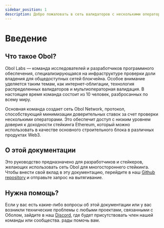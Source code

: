 ```yaml
---
sidebar_position: 1
description: Добро пожаловать в сеть валидаторов с несколькими операторами
---
```


# Введение

## Что такое Obol?

Obol Labs — команда исследователей и разработчиков программного обеспечения, специализирующаяся на инфраструктуре проверки доли владения для общедоступных сетей блокчейна. Особое внимание уделяется таким темам, как интернет-облигации, технология распределенных валидаторов и мультиоператорная валидация. В настоящее время команда состоит из 10 человек, разбросанных по всему миру.

Основная команда создает сеть Obol Network, протокол, способствующий минимизации доверительных ставок за счет проверки несколькими операторами. Это обеспечит доступ с низким уровнем доверия к доходности стейкинга Ethereum, который можно использовать в качестве основного строительного блока в различных продуктах Web3.

## О этой документации

Это руководство предназначено для разработчиков и стейкеров, желающих использовать сеть Obol для многостороннего стейкинга. Чтобы внести свой вклад в эту документацию, перейдите в наш [Github repository](https://github.com/ObolNetwork/obol-docs) и отправьте запрос на вытягивание.

## Нужна помощь?

Если у вас есть какие-либо вопросы об этой документации или у вас возникли технические проблемы с любыми проектами, связанными с Оболом, зайдите в наш [Discord](https://discord.gg/n6ebKsX46w), где будет присутствовать член нашей команды или сообщества. рады помочь вам.
